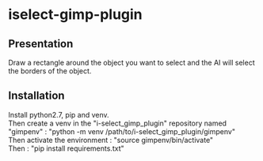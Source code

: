 # iselect-gimp-plugin

## Presentation

Draw a rectangle around the object you want to select and the AI will select the borders of the object.

## Installation

Install python2.7, pip and venv.\
Then create a venv in the "i-select_gimp_plugin" repository named "gimpenv" : "python -m venv /path/to/i-select_gimp_plugin/gimpenv"\
Then activate the environment : "source gimpenv/bin/activate"\
Then : "pip install requirements.txt"